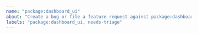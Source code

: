 ```yaml
---
name: "package:dashboard_ui"
about: "Create a bug or file a feature request against package:dashboard_ui."
labels: "package:dashboard_ui, needs-triage"
---
```


